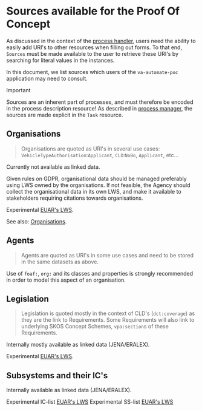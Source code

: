 # Sources available for the Proof Of Concept

As discussed in the context of the [process handler](./process-handler.md), users need the ability to easily add URI's to other resources when filling out forms. To that end, `Sources` must be made available to the user to retrieve these URI's by searching for literal values in the instances.

In this document, we list sources which users of the `va-automate-poc` application may need to consult.

> [!IMPORTANT]
> Sources are an inherent part of processes, and must therefore be encoded in the process description resource! As described in [process manager](./process-manager.md), the sources are made explicit in the `Task` resource.

## Organisations

> Organisations are quoted as URI's in several use cases: `VehicleTypeAuthorisation`:`Applicant`, `CLD`:`NoBo`, `Applicant`, etc...

Currently not available as linked data.

Given rules on GDPR, organisational data should be managed preferably using LWS owned by the organisations. If not feasible, the Agency should collect the organisational data in its own LWS, and make it available to stakeholders requiring citations towards organisations.

Experimental [EUAR's LWS](https://storage.inrupt.com/ea779a2c-b43d-4723-8b1a-aaa8990dd576/data/organisation/org).

See also: [Organisations](../ORG/ORGANISATION.md).

## Agents

> Agents are quoted as URI's in some use cases and need to be stored in the same datasets as above.

Use of `foaf:`, `org:` and its classes and properties is strongly recommended in order to model this aspect of an organisation.

## Legislation

> Legislation is quoted mostly in the context of CLD's (`dct:coverage`) as they are the link to Requirements. Some Requirements will also link to underlying SKOS Concept Schemes, `vpa:section`s of these Requirements.

Internally mostly available as linked data (JENA/ERALEX).

Experimental [EUAR's LWS](https://storage.inrupt.com/ea779a2c-b43d-4723-8b1a-aaa8990dd576/data/requirements/eralex).

## Subsystems and their IC's

Internally available as linked data (JENA/ERALEX).

Experimental IC-list [EUAR's LWS](https://storage.inrupt.com/ea779a2c-b43d-4723-8b1a-aaa8990dd576/data/requirements/ics)
Experimental SS-list [EUAR's LWS](https://storage.inrupt.com/ea779a2c-b43d-4723-8b1a-aaa8990dd576/data/requirements/sss)
